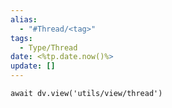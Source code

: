 ```yaml
---
alias: 
  - "#Thread/<tag>"
tags:
  - Type/Thread
date: <%tp.date.now()%>
update: []
---
```


```dataviewjs
await dv.view('utils/view/thread')
```